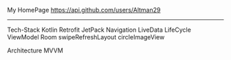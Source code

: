 My HomePage
https://api.github.com/users/Altman29

---

Tech-Stack
    Kotlin
    Retrofit
    JetPack
        Navigation
        LiveData
        LifeCycle
        ViewModel
        Room
    swipeRefreshLayout
    circleImageView
        
Architecture
    MVVM